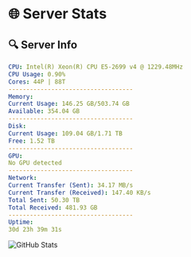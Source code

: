 # 🌐 Server Stats
## 🔍 Server Info
```yaml
CPU: Intel(R) Xeon(R) CPU E5-2699 v4 @ 1229.48MHz
CPU Usage: 0.90%
Cores: 44P | 88T
-----------------------------------
Memory:
Current Usage: 146.25 GB/503.74 GB
Available: 354.04 GB
-----------------------------------
Disk:
Current Usage: 109.04 GB/1.71 TB
Free: 1.52 TB
-----------------------------------
GPU:
No GPU detected
-----------------------------------
Network:
Current Transfer (Sent): 34.17 MB/s
Current Transfer (Received): 147.40 KB/s
Total Sent: 50.30 TB
Total Received: 481.93 GB
-----------------------------------
Uptime:
30d 23h 39m 31s
```
![GitHub Stats](https://img.shields.io/badge/Updated-2025-04-07_21:02:20-blue)